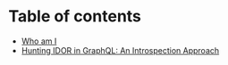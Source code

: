 # Table of contents

* [Who am I](README.md)
* [Hunting IDOR in GraphQL: An Introspection Approach](../src/content/blog/hunting-idor-in-graphql-an-introspection-approach.md)
